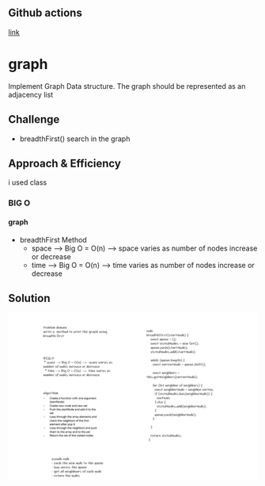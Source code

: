 ## Github actions
[link](https://github.com/ruwaid-401-advanced-javascript/data-structures-and-algorithms/pull/27/checks)

# graph

Implement Graph Data structure.  The graph should be represented as an adjacency list

## Challenge

* breadthFirst()
 search in the graph
## Approach & Efficiency

i used class 
### BIG O
#### graph 
* breadthFirst Method
  * space --> Big O = O(n) -->  space varies as number of nodes increase or decrease
  * time --> Big O = O(n) -->  time varies as number of nodes increase or decrease

## Solution

![UML](../../assets/breadthFirst-graph.png)